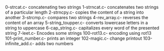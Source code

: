 0-strcat.c- concatenating two strings
1-strncat.c- concatenates two strings of a particular length
2-strncpy.c- copies the content of a string into another
3-strcmp.c- compares two strings
4-rev_array.c- reverses the content of an array
5-string_toupper.c- converts lowercase letters in a string to uppercase
6-cap_string.c- capitalizes every word of the presented string
7-leet.c- Encodes some strings
100-rot13.c- encoding using rot13
101-print_number.c- prints an integer
102-magic.c- change printout
103-infinite_add.c- adds two numbers
